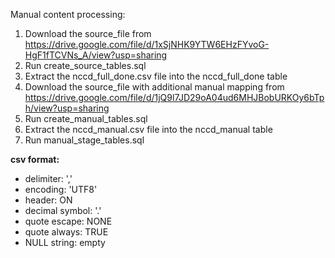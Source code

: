 Manual content processing:

1. Download the source_file from https://drive.google.com/file/d/1xSjNHK9YTW6EHzFYvoG-HgF1fTCVNs_A/view?usp=sharing
2. Run create_source_tables.sql
3. Extract the nccd_full_done.csv file into the nccd_full_done table
4. Download the source_file with additional manual mapping from https://drive.google.com/file/d/1jQ9l7JD29oA04ud6MHJBobURKOy6bTph/view?usp=sharing
5. Run create_manual_tables.sql
6. Extract the nccd_manual.csv file into the nccd_manual table
7. Run manual_stage_tables.sql

**csv format:**
* delimiter: ','
* encoding: 'UTF8'
* header: ON
* decimal symbol: '.'
* quote escape: NONE
* quote always: TRUE
* NULL string: empty
